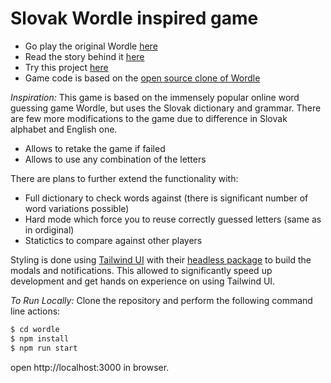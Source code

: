 # Slovak Wordle inspired game

- Go play the original Wordle [here](https://www.powerlanguage.co.uk/wordle/)
- Read the story behind it [here](https://www.nytimes.com/2022/01/03/technology/wordle-word-game-creator.html)
- Try this project [here](https://wordle.sk)
- Game code is based on the [open source clone of Wordle](https://github.com/hannahcode/wordle)

_Inspiration:_
This game is based on the immensely popular online word guessing game Wordle, but uses the Slovak dictionary and grammar. There are few more modifications to the game due to difference in Slovak alphabet and English one.

- Allows to retake the game if failed
- Allows to use any combination of the letters

There are plans to further extend the functionality with:

- Full dictionary to check words against (there is significant number of word variations possible)
- Hard mode which force you to reuse correctly guessed letters (same as in ordiginal)
- Statictics to compare against other players

Styling is done using [Tailwind UI](https://tailwindui.com/) with their [headless package](https://headlessui.dev/) to build the modals and notifications. This allowed to significantly speed up development and get hands on experience on using Tailwind UI.

_To Run Locally:_
Clone the repository and perform the following command line actions:

```bash
$ cd wordle
$ npm install
$ npm run start
```

open http://localhost:3000 in browser.
